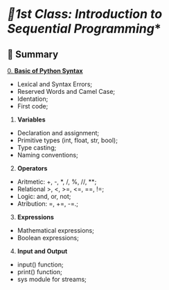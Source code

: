 # *📘1st Class: Introduction to Sequential Programming**
## 📑 Summary
[0. **Basic of Python Syntax**](https://github.com/ViniciusAmador/Curso-Python-101-Modulo-1/tree/bff2907cab62eacd065adfaa5a8134b8cefaff80/Unidade-1/Basic%20of%20Python%20Syntax)
- Lexical and Syntax Errors;
- Reserved Words and Camel Case;
- Identation;
- First code; 
1. **Variables**
- Declaration and assignment;
- Primitive types  (int, float, str, bool);
- Type casting;
- Naming conventions;
2. **Operators**
- Aritmetic: +, -, *, /, %, //, **;
- Relational >, <, >=, <=, ==, !=;
- Logic: and, or, not;
- Atribution: =, +=, -=.;
3. **Expressions**
- Mathematical expressions;
- Boolean expressions;
4. **Input and Output**
- input() function;
- print() function;
- sys module for streams;
